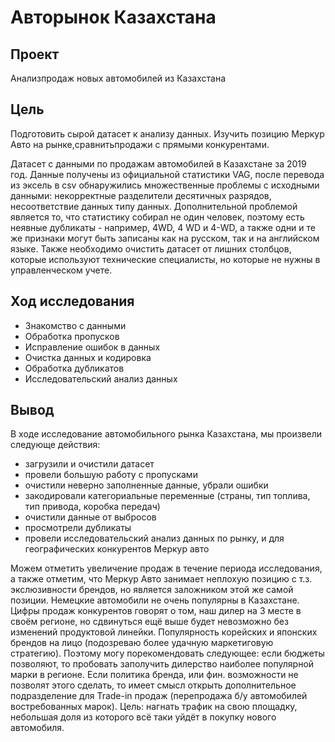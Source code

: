 # Авторынок Казахстана
## Проект
Анализпродаж новых автомобилей из Казахстана
## Цель
Подготовить сырой датасет к анализу данных. Изучить позицию Меркур Авто на рынке,сравнитьпродажи с прямыми конкурентами.

Датасет с данными по продажам автомобилей в Казахстане за 2019 год. Данные получены из официальной статистики VAG, после перевода из эксель в csv обнаружились множественные проблемы с исходными данными: некорректные разделители десятичных разрядов, несоответствие данных типу данных. Дополнительной проблемой является то, что статистику собирал не один человек, поэтому есть неявные дубликаты - например, 4WD, 4 WD и 4-WD, а также одни и те же признаки могут быть записаны как на русском, так и на английском языке. Также необходимо очистить датасет от лишних столбцов, которые используют технические специалисты, но которые не нужны в управленческом учете.

## Ход исследования
- Знакомство с данными
- Обработка пропусков
- Исправление ошибок в данных
- Очистка данных и кодировка
- Обработка дубликатов
- Исследовательский анализ данных
## Вывод
В ходе исследование автомобильного рынка Казахстана, мы произвели следующе действия:
- загрузили и очистили датасет
- провели большую работу с пропусками
- очистили неверно заполненные данные, убрали ошибки
- закодировали категориальные переменные (страны, тип топлива, тип привода, коробка передач)
- очистили данные от выбросов
- просмотрели дубликаты
- провели исследовательский анализ данных по рынку, и для географических конкурентов Меркур авто
  
Можем отметить увеличение продаж в течение периода исследования, а также отметим, что Меркур Авто занимает неплохую позицию с т.з. экслюзивности брендов, но является заложником этой же самой позиции. Немецкие автомобили не очень популярны в Казахстане. Цифры продаж конкурентов говорят о том, наш дилер на 3 месте в своём регионе, но сдвинуться ещё выше будет невозможно без изменений продуктовой линейки. Популярность корейских и японских брендов на лицо (подозреваю более удачную маркетиговую стратегию). Поэтому могу порекомендовать следующее: если бюджеты позволяют, то пробовать заполучить дилерство наиболее популярной марки в регионе. Если политика бренда, или фин. возможности не позволят этого сделать, то имеет смысл открыть дополнительное подразделение для Trade-in продаж (перепродажа б/у автомобилей востребованных марок). Цель: нагнать трафик на свою площадку, небольшая доля из которого всё таки уйдёт в покупку нового автомобиля.

